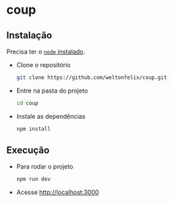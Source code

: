 # coup

## Instalação

Precisa ter o [`node` instalado](https://nodejs.org/).

- Clone o repositório

  ```bash
  git clone https://github.com/weltonfelix/coup.git
  ```

- Entre na pasta do projeto

  ```bash
  cd coup
  ```

- Instale as dependências

  ```bash
  npm install
  ```

## Execução

- Para rodar o projeto

  ```bash
  npm run dev
  ```

- Acesse [http://localhost:3000](http://localhost:3000)
